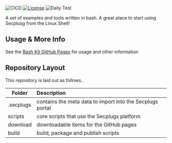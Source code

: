 ![CICD](https://github.com/SecPlugs/bash-kit/workflows/CICD/badge.svg)
[![License](https://img.shields.io/badge/License-Apache%202.0-blue.svg)](https://opensource.org/licenses/Apache-2.0)
![Daily Test](https://github.com/SecPlugs/bash-kit/workflows/DailyTest/badge.svg)

A set of examples and tools written in bash. A great place to start using Secplusg from the Linux Shell! 

## Usage & More Info
See the [Bash Kit GitHub Pages](https://secplugs.github.io/bash-kit/docs) for usage and other information

## Repository Layout
This repository is laid out as follows..

| Folder        | Description |
| ------------- |:-------------| 
| .secplugs     | contains the meta data to import into the Secplugs portal |
| scripts       | core scripts that use the Secplugs platform      |
| download      | downloadable items for the GitHub pages     |
| build         | build, package and publish scripts  |

